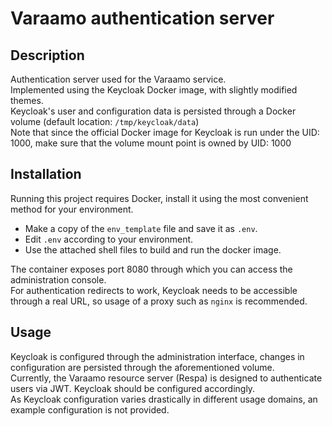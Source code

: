 # Varaamo authentication server


## Description

Authentication server used for the Varaamo service.  
Implemented using the Keycloak Docker image, with slightly modified themes.  
Keycloak's user and configuration data is persisted through a Docker volume (default location: `/tmp/keycloak/data`)  
Note that since the official Docker image for Keycloak is run under the UID: 1000, make sure that the volume mount point is owned by UID: 1000

## Installation

Running this project requires Docker, install it using the most convenient method for your environment.  

  - Make a copy of the `env_template` file and save it as `.env`.  
  - Edit `.env` according to your environment.  
  - Use the attached shell files to build and run the docker image.  

The container exposes port 8080 through which you can access the administration console.  
For authentication redirects to work, Keycloak needs to be accessible through a real URL, so usage of a proxy such as `nginx` is recommended.

## Usage

Keycloak is configured through the administration interface, changes in configuration are persisted through the aforementioned volume.  
Currently, the Varaamo resource server (Respa) is designed to authenticate users via JWT. Keycloak should be configured accordingly.  
As Keycloak configuration varies drastically in different usage domains, an example configuration is not provided.

